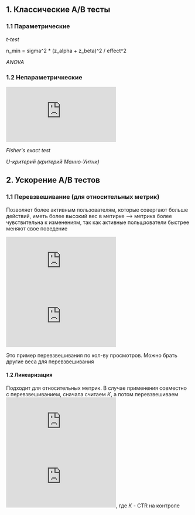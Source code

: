 ## 1. Классические А/В тесты
### 1.1 Параметрические

*t-test*

n_min = sigma^2 * (z_alpha + z_beta)^2 / effect^2

*ANOVA*

### 1.2 Непараметричкеские 

*![Хи-квадрат](http://latex.codecogs.com/svg.latex?%5Cchi%5E2)*

*Fisher's exact test*

*U-критерий (критерий Манно-Уитни)*

## 2. Ускорение А/В тестов
### 1.1 Перевзвешивание (для относительных метрик)
Позволяет более активным пользователям, которые совергают больше действий, иметь более высокий вес в метирке --> метрика более чувствительна к изменениям, так как активные польщзователи быстрее меняют свое поведение

![formula-1](https://latex.codecogs.com/gif.latex?CTR%20%3D%20%5Cfrac%7B%5Csum%20%7Bclicks%7D%7D%20%7B%5Csum%20views%7D)
![formula-2](https://latex.codecogs.com/gif.latex?CTR_%7Bweighted%7D%20%3D%20%5Cfrac%7B%5Csum%20%5Csqrt%20views%20*%20%5Cfrac%7B%7Bclicks%7D%7D%20%7Bviews%7D%7D%7B%5Csum%20%5Csqrt%20views%7D)

Это пример перевзвешивания по кол-ву просмотров. Можно брать другие веса для перевзвешивания

#### 1.2 Линеаризация
Подходит для относительных метрик. В случае применения совместно с перевзвешиванием, сначала считаем *K*, а потом перевзвешиваем
![formula-4](https://latex.codecogs.com/gif.latex?CTR%20%3D%20%5Cfrac%7B%5Csum%20%7Bclicks%7D%7D%20%7B%5Csum%20views%7D)
![formula-3](https://latex.codecogs.com/gif.latex?%5Csum%20%7Bclicks%7D%20-%20K*%20%7Bviews%7D),
где *K* - CTR на контроле
